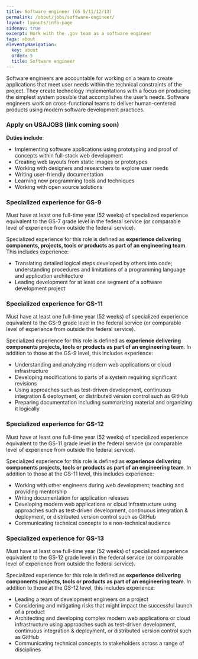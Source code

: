 ```yaml
---
title: Software engineer (GS 9/11/12/13)
permalink: /about/jobs/software-engineer/
layout: layouts/info-page
sidenav: true
excerpt: Work with the .gov team as a software engineer
tags: about
eleventyNavigation:
  key: about
  order: 5
  title: Software engineer
---
```

  
Software engineers are accountable for working on a team to create applications that meet user needs within the technical constraints of the project. They create technology implementations with a focus on producing the simplest system possible that accomplishes the user’s needs. Software engineers work on cross-functional teams to deliver human-centered products using modern software development practices.

### Apply on USAJOBS (link coming soon)

**Duties include**:
- Implementing software applications using prototyping and proof of concepts within full-stack web development
- Creating web layouts from static images or prototypes 
- Working with designers and researchers to explore user needs
- Writing user-friendly documentation
- Learning new programming tools and techniques
- Working with open source solutions

### Specialized experience for GS-9

Must have at least one full-time year (52 weeks) of specialized experience equivalent to the GS-7 grade level in the federal service (or comparable level of experience from outside the federal service). 

Specialized experience for this role is defined as **experience delivering components, projects, tools or products as part of an engineering team**. This includes experience: 

- Translating detailed logical steps developed by others into code; understanding procedures and limitations of a programming language and application architecture
- Leading development for at least one segment of a software development project

### Specialized experience for GS-11

Must have at least one full-time year (52 weeks) of specialized experience equivalent to the GS-9 grade level in the federal service (or comparable level of experience from outside the federal service).

Specialized experience for this role is defined as **experience delivering components projects, tools or products as part of an engineering team**. In addition to those at the GS-9 level, this includes experience:

- Understanding and analyzing modern web applications or cloud infrastructure
- Developing modifications to parts of a system requiring significant revisions
- Using approaches such as test-driven development, continuous integration & deployment, or distributed version control such as GitHub
- Preparing documentation including summarizing material and organizing it logically

### Specialized experience for GS-12

Must have at least one full-time year (52 weeks) of specialized experience equivalent to the GS-11 grade level in the federal service (or comparable level of experience from outside the federal service).

Specialized experience for this role is defined as **experience delivering components projects, tools or products as part of an engineering team**. In addition to those at the GS-11 level, this includes experience:

- Working with other engineers during web development; teaching and providing mentorship
- Writing documentation for application releases
- Developing modern web applications or cloud infrastructure using approaches such as test-driven development, continuous integration & deployment, or distributed version control such as GitHub
- Communicating technical concepts to a non-technical audience

### Specialized experience for GS-13

Must have at least one full-time year (52 weeks) of specialized experience equivalent to the GS-12 grade level in the federal service (or comparable level of experience from outside the federal service).

Specialized experience for this role is defined as **experience delivering components projects, tools or products as part of an engineering team**. In addition to those at the GS-12 level, this includes experience:

- Leading a team of development engineers on a project
- Considering and mitigating risks that might impact the successful launch of a product
- Architecting and developing complex modern web applications or cloud infrastructure using approaches such as test-driven development, continuous integration & deployment, or distributed version control such as GitHub
- Communicating technical concepts to stakeholders across a range of disciplines

